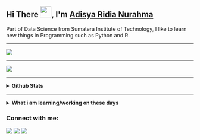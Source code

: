 ## Hi There <img src="https://raw.githubusercontent.com/iampavangandhi/iampavangandhi/master/gifs/Hi.gif" width="30px">, I'm [Adisya Ridia Nurahma](https://github.com/Adisya056/)
Part of Data Science from Sumatera Institute of Technology, I like to learn new things in Programming such as Python and R.

---

<img src="https://media.giphy.com/media/u1WhXLjwgcXpHJBMRM/giphy.gif"/>

---

<a href="https://github.com/Adisya023/Tugas_PBF_120450056_Adisya Ridia Nurahma/">
  <img align="center" src="https://github-readme-stats.vercel.app/api/pin/?username=Adisya056&repo=Tugas_PBF_120450056_Adisya Ridia Nurahma&theme=vue-dark" />
</a>

---

<details>	
  <summary><b> Github Stats</b></summary>
<img height="180em" src="https://github-readme-stats.vercel.app/api?username=Adisya056&show_icons=true&theme=calm&hide_border=true" />
<img height="180em" src="https://github-readme-stats.vercel.app/api/top-langs/?username=Adisya056&layout=compact&theme=calm&hide_border=true"/>
</details>

---

<details>
 <summary><b>What i am learning/working on these days</b></summary>
    - 🔭 I’m currently studying python</br>
    - 🌱 I’m currently learning R</br>
    - 🤔 I’m looking for help with master of programming. hehe </br> 
    - 📫 How to reach me: <a href="mailto:adisyaridia.com">Email me!</a>  </br>
</details>


### Connect with me:
<p>
    <a href="https://instagram.com/adisyar_" target="blank"><img src="https://img.shields.io/twitter/url?label=adisyar_&logo=Instagram&style=social&url=https%3A%2F%2Finstagram.com%2Fadisyar_" /></a>
    <a href="https://twitter.com/Bedoos023" target="blank"><img src="https://img.shields.io/twitter/url?label=Bedoos023&style=social&url=https%3A%2F%2Ftwitter.com%2FBedoos023" /></a>
    <a href="https://web.facebook.com/AdisyaRidiaNurahma" target="blank"><img src="https://img.shields.io/twitter/url?label=Adisya%20Ridia%20Nurahma&logo=facebook&style=social&url=https%3A%2F%2Fweb.facebook.com%2FAdisyaRidiaNurahma" /></a> 

</p>
